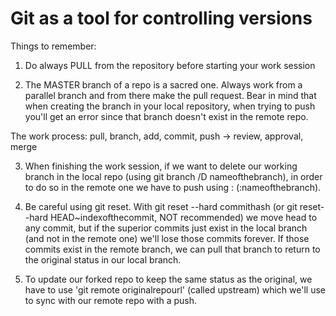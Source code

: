 # Git as a tool for controlling versions

Things to remember:

1. Do always PULL from the repository before starting your work session

2. The MASTER branch of a repo is a sacred one. Always work from a parallel branch and from there make the pull request. Bear in mind that when creating the branch in your local repository, when trying to push you'll get an error since that branch doesn't exist in the remote repo.

The work process: pull, branch, add, commit, push -> review, approval, merge

3. When finishing the work session, if we want to delete our working branch in the local repo (using git branch /D nameofthebranch), in order to do so in the remote one we have to push using : (:nameofthebranch).

4. Be careful using git reset. With git reset --hard commithash (or git reset--hard HEAD~indexofthecommit, NOT recommended) we move head to any commit, but if the superior commits just exist in the local branch (and not in the remote one) we'll lose those commits forever. If those commits exist in the remote branch, we can pull that branch to return to the original status in our local branch.

5. To update our forked repo to keep the same status as the original, we have to use 'git remote originalrepourl' (called upstream) which we'll use to sync with our remote repo with a push.

